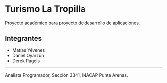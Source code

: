# Turismo La Tropilla
Proyecto académico para proyecto de desarrollo de aplicaciones.

## Integrantes
* Matías Yévenes
* Daniel Oyarzún
* Derek Pagels

---
Analista Programador, Sección 3341, INACAP Punta Arenas.
